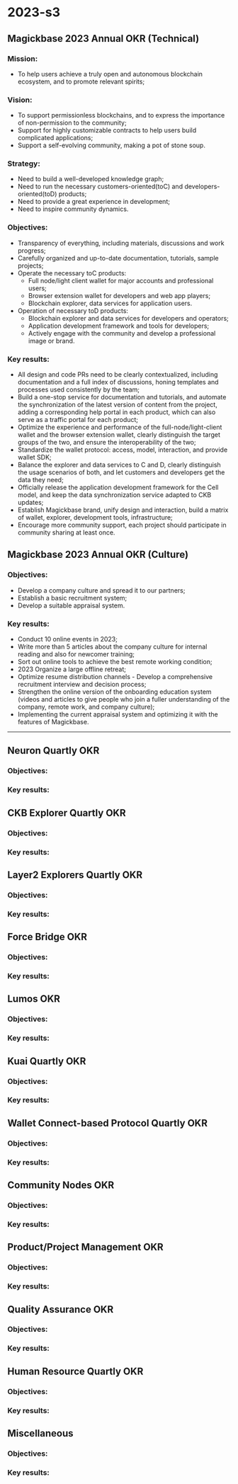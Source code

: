 # 2023-s3

## Magickbase 2023 Annual OKR (Technical)

### Mission:

- To help users achieve a truly open and autonomous blockchain ecosystem, and to promote relevant spirits;

### Vision:

- To support permissionless blockchains, and to express the importance of non-permission to the community;
- Support for highly customizable contracts to help users build complicated applications;
- Support a self-evolving community, making a pot of stone soup.

### Strategy:

- Need to build a well-developed knowledge graph;
- Need to run the necessary customers-oriented(toC) and developers-oriented(toD) products;
- Need to provide a great experience in development;
- Need to inspire community dynamics.

### Objectives:

- Transparency of everything, including materials, discussions and work progress;
- Carefully organized and up-to-date documentation, tutorials, sample projects;
- Operate the necessary toC products:
  - Full node/light client wallet for major accounts and professional users;
  - Browser extension wallet for developers and web app players;
  - Blockchain explorer, data services for application users.
- Operation of necessary toD products:
  - Blockchain explorer and data services for developers and operators;
  - Application development framework and tools for developers;
  - Actively engage with the community and develop a professional image or brand.

### Key results:

- All design and code PRs need to be clearly contextualized, including documentation and a full index of discussions, honing templates and processes used consistently by the team;
- Build a one-stop service for documentation and tutorials, and automate the synchronization of the latest version of content from the project, adding a corresponding help portal in each product, which can also serve as a traffic portal for each product;
- Optimize the experience and performance of the full-node/light-client wallet and the browser extension wallet, clearly distinguish the target groups of the two, and ensure the interoperability of the two;
- Standardize the wallet protocol: access, model, interaction, and provide wallet SDK;
- Balance the explorer and data services to C and D, clearly distinguish the usage scenarios of both, and let customers and developers get the data they need;
- Officially release the application development framework for the Cell model, and keep the data synchronization service adapted to CKB updates;
- Establish Magickbase brand, unify design and interaction, build a matrix of wallet, explorer, development tools, infrastructure;
- Encourage more community support, each project should participate in community sharing at least once.

## Magickbase 2023 Annual OKR (Culture)

### Objectives:

- Develop a company culture and spread it to our partners;
- Establish a basic recruitment system;
- Develop a suitable appraisal system.

### Key results:

- Conduct 10 online events in 2023;
- Write more than 5 articles about the company culture for internal reading and also for newcomer training;
- Sort out online tools to achieve the best remote working condition;
- 2023 Organize a large offline retreat;
- Optimize resume distribution channels - Develop a comprehensive recruitment interview and decision process;
- Strengthen the online version of the onboarding education system (videos and articles to give people who join a fuller understanding of the company, remote work, and company culture);
- Implementing the current appraisal system and optimizing it with the features of Magickbase.

---

## Neuron Quartly OKR

### Objectives:

### Key results:

## CKB Explorer Quartly OKR

### Objectives:

### Key results:

## Layer2 Explorers Quartly OKR

### Objectives:

### Key results:

## Force Bridge OKR

### Objectives:

### Key results:

## Lumos OKR

### Objectives:

### Key results:

## Kuai Quartly OKR

### Objectives:

### Key results:

## Wallet Connect-based Protocol Quartly OKR

### Objectives:

### Key results:

## Community Nodes OKR

### Objectives:

### Key results:

## Product/Project Management OKR

### Objectives:

### Key results:

## Quality Assurance OKR

### Objectives:

### Key results:

## Human Resource Quartly OKR

### Objectives:

### Key results:

## Miscellaneous

### Objectives:

### Key results:
